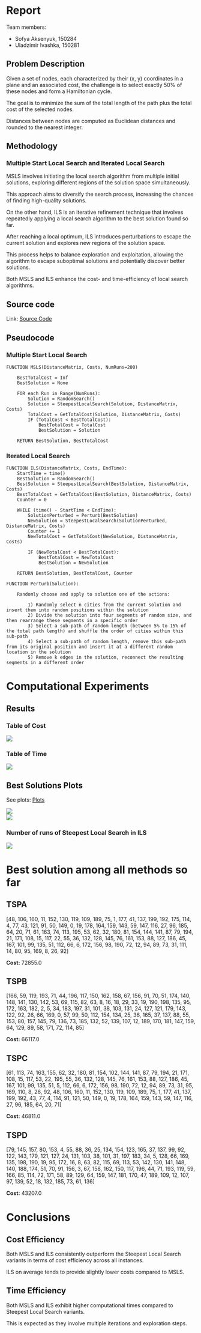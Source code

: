 # Report

Team members:

- Sofya Aksenyuk, 150284
- Uladzimir Ivashka, 150281

## Problem Description

Given a set of nodes, each characterized by their (x, y) coordinates in a plane and an associated cost, the challenge is to select exactly 50% of these nodes and form a Hamiltonian cycle. 

The goal is to minimize the sum of the total length of the path plus the total cost of the selected nodes. 

Distances between nodes are computed as Euclidean distances and rounded to the nearest integer. 

## Methodology

### Multiple Start Local Search and Iterated Local Search

MSLS involves initiating the local search algorithm from multiple initial solutions, exploring different regions of the solution space simultaneously. 

This approach aims to diversify the search process, increasing the chances of finding high-quality solutions.

On the other hand, ILS is an iterative refinement technique that involves repeatedly applying a local search algorithm to the best solution found so far.

After reaching a local optimum, ILS introduces perturbations to escape the current solution and explores new regions of the solution space. 

This process helps to balance exploration and exploitation, allowing the algorithm to escape suboptimal solutions and potentially discover better solutions.

Both MSLS and ILS enhance the cost- and time-efficiency of local search algorithms.

## Source code

Link: [Source Code](https://github.com/aksenyuk/evolutionary-computation/blob/main/msls-ils/msls_ils.ipynb)

<div style="page-break-after: always"></div>

## Pseudocode

### Multiple Start Local Search

    FUNCTION MSLS(DistanceMatrix, Costs, NumRuns=200)

        BestTotalCost = Inf
        BestSolution = None

        FOR each Run in Range(NumRuns):
            Solution = RandomSearch()
            Solution = SteepestLocalSearch(Solution, DistanceMatrix, Costs)
            TotalCost = GetTotalCost(Solution, DistanceMatrix, Costs)
            IF (TotalCost < BestTotalCost):
                BestTotalCost = TotalCost
                BestSolution = Solution

        RETURN BestSolution, BestTotalCost

<div style="page-break-after: always"></div>


### Iterated Local Search 

    FUNCTION ILS(DistanceMatrix, Costs, EndTime):
        StartTime = time()
        BestSolution = RandomSearch()
        BestSolution = SteepestLocalSearch(BestSolution, DistanceMatrix, Costs)
        BestTotalCost = GetTotalCost(BestSolution, DistanceMatrix, Costs)
        Counter = 0

        WHILE (time() - StartTime < EndTime):
            SolutionPerturbed = Perturb(BestSolution)
            NewSolution = SteepestLocalSearch(SolutionPerturbed, DistanceMatrix, Costs)
            Counter += 1
            NewTotalCost = GetTotalCost(NewSolution, DistanceMatrix, Costs)

            IF (NewTotalCost < BestTotalCost):
                BestTotalCost = NewTotalCost
                BestSolution = NewSolution

        RETURN BestSolution, BestTotalCost, Counter

    FUNCTION Perturb(Solution):
        
        Randomly choose and apply to solution one of the actions:

            1) Randomly select n cities from the current solution and insert them into random positions within the solution
            2) Divide the solution into four segments of random size, and then rearrange these segments in a specific order
            3) Select a sub-path of random length (between 5% to 15% of the total path length) and shuffle the order of cities within this sub-path
            4) Select a sub-path of random length, remove this sub-path from its original position and insert it at a different random location in the solution
            5) Remove k edges in the solution, reconnect the resulting segments in a different order


<div style="page-break-after: always"></div>

# Computational Experiments

## Results

### Table of Cost

<img src="plots/costs.png"/>

### Table of Time

<img src="plots/times.png"/>

## Best Solutions Plots

See plots: [Plots](https://github.com/aksenyuk/evolutionary-computation/tree/main/msls-ils/plots/)

<div style="page-break-after: always"></div>

<img src="plots/MSLS.png"/>

<div style="page-break-after: always"></div>

<img src="plots/ILS.png"/>

### Number of runs of Steepest Local Search in ILS

<img src="plots/ils_no_iters.png"/>

<div style="page-break-after: always"></div>

# Best solution among all methods so far

## TSPA
[48, 106, 160, 11, 152, 130, 119, 109, 189, 75, 1, 177, 41, 137, 199, 192, 175, 114, 4, 77, 43, 121, 91, 50, 149, 0, 19, 178, 164, 159, 143, 59, 147, 116, 27, 96, 185, 64, 20, 71, 61, 163, 74, 113, 195, 53, 62, 32, 180, 81, 154, 144, 141, 87, 79, 194, 21, 171, 108, 15, 117, 22, 55, 36, 132, 128, 145, 76, 161, 153, 88, 127, 186, 45, 167, 101, 99, 135, 51, 112, 66, 6, 172, 156, 98, 190, 72, 12, 94, 89, 73, 31, 111, 14, 80, 95, 169, 8, 26, 92]

**Cost:** 72855.0


## TSPB
[166, 59, 119, 193, 71, 44, 196, 117, 150, 162, 158, 67, 156, 91, 70, 51, 174, 140, 148, 141, 130, 142, 53, 69, 115, 82, 63, 8, 16, 18, 29, 33, 19, 190, 198, 135, 95, 172, 163, 182, 2, 5, 34, 183, 197, 31, 101, 38, 103, 131, 24, 127, 121, 179, 143, 122, 92, 26, 66, 169, 0, 57, 99, 50, 112, 154, 134, 25, 36, 165, 37, 137, 88, 55, 153, 80, 157, 145, 79, 136, 73, 185, 132, 52, 139, 107, 12, 189, 170, 181, 147, 159, 64, 129, 89, 58, 171, 72, 114, 85]    

**Cost:** 66117.0


## TSPC
[61, 113, 74, 163, 155, 62, 32, 180, 81, 154, 102, 144, 141, 87, 79, 194, 21, 171, 108, 15, 117, 53, 22, 195, 55, 36, 132, 128, 145, 76, 161, 153, 88, 127, 186, 45, 167, 101, 99, 135, 51, 5, 112, 66, 6, 172, 156, 98, 190, 72, 12, 94, 89, 73, 31, 95, 169, 110, 8, 26, 92, 48, 106, 160, 11, 152, 130, 119, 109, 189, 75, 1, 177, 41, 137, 199, 192, 43, 77, 4, 114, 91, 121, 50, 149, 0, 19, 178, 164, 159, 143, 59, 147, 116, 27, 96, 185, 64, 20, 71]

**Cost:** 46811.0


## TSPD
[79, 145, 157, 80, 153, 4, 55, 88, 36, 25, 134, 154, 123, 165, 37, 137, 99, 92, 122, 143, 179, 121, 127, 24, 131, 103, 38, 101, 31, 197, 183, 34, 5, 128, 66, 169, 135, 198, 190, 19, 95, 172, 16, 8, 63, 82, 115, 69, 113, 53, 142, 130, 141, 148, 140, 188, 174, 51, 70, 91, 156, 3, 67, 158, 162, 150, 117, 196, 44, 71, 193, 119, 59, 166, 85, 114, 72, 171, 58, 89, 129, 64, 159, 147, 181, 170, 47, 189, 109, 12, 107, 97, 139, 52, 18, 132, 185, 73, 61, 136]    

**Cost:** 43207.0

<div style="page-break-after: always"></div>

# Conclusions

## Cost Efficiency

Both MSLS and ILS consistently outperform the Steepest Local Search variants in terms of cost efficiency across all instances.

ILS  on average tends to provide slightly lower costs compared to MSLS.

## Time Efficiency

Both MSLS and ILS exhibit higher computational times compared to Steepest Local Search variants. 

This is expected as they involve multiple iterations and exploration steps.